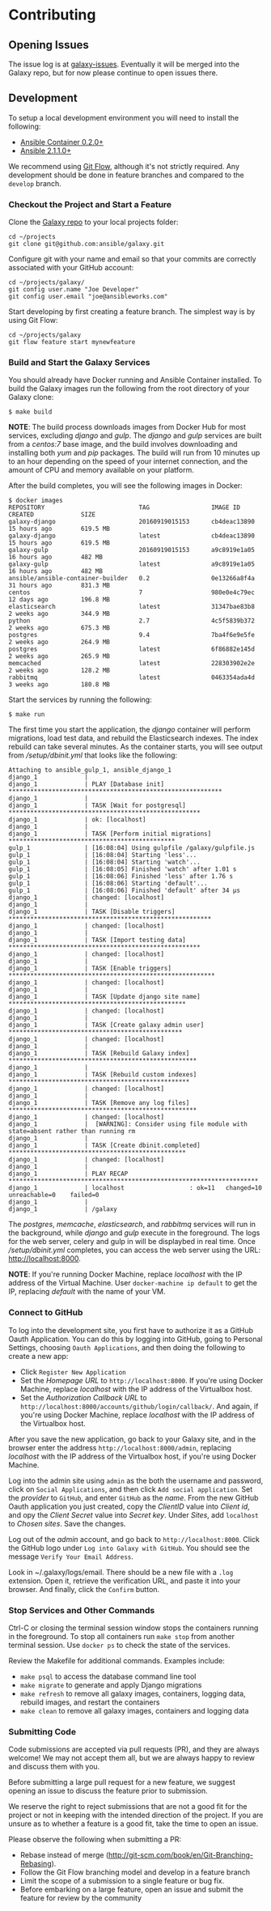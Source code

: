 # Contributing

## Opening Issues

The issue log is at [galaxy-issues](https://github.com/ansible/galaxy-issues). Eventually it will be merged into the Galaxy repo, but for now please continue to open issues there.

## Development

To setup a local development environment you will need to install the following:

* [Ansible Container 0.2.0+](https://github.com/ansible/ansible-container)
* [Ansible 2.1.1.0+](https://github.com/ansible/ansible)

We recommend using [Git Flow](https://github.com/nvie/gitflow), although it's not strictly required. Any development 
should be done in feature branches and compared to the `develop` branch.

### Checkout the Project and Start a Feature

Clone the [Galaxy repo](https://github.com/ansible/galaxy) to your local projects folder:

```
cd ~/projects
git clone git@github.com:ansible/galaxy.git
```

Configure git with your name and email so that your commits are correctly associated with your GitHub account:

```
cd ~/projects/galaxy/
git config user.name "Joe Developer"
git config user.email "joe@ansibleworks.com"
```

Start developing by first creating a feature branch. The simplest way is by using Git Flow: 

```
cd ~/projects/galaxy
git flow feature start mynewfeature
```

### Build and Start the Galaxy Services

You should already have Docker running and Ansible Container installed. To build the Galaxy images run the following from the root directory of your Galaxy clone:

```
$ make build
```

**NOTE**: The build process downloads images from Docker Hub for most services, excluding *django* and *gulp*. The *django* and *gulp* services are built from a *centos:7* base image, and the build involves downloading and installing both *yum* and *pip* packages. The build will run from 10 minutes up to an hour depending on the speed of your internet connection, and the amount of CPU and memory available on your platform.

After the build completes, you will see the following images in Docker:

```
$ docker images
REPOSITORY                          TAG                 IMAGE ID            CREATED             SIZE
galaxy-django                       20160919015153      cb4deac13890        15 hours ago        619.5 MB
galaxy-django                       latest              cb4deac13890        15 hours ago        619.5 MB
galaxy-gulp                         20160919015153      a9c8919e1a05        16 hours ago        482 MB
galaxy-gulp                         latest              a9c8919e1a05        16 hours ago        482 MB
ansible/ansible-container-builder   0.2                 0e13266a8f4a        31 hours ago        831.3 MB
centos                              7                   980e0e4c79ec        12 days ago         196.8 MB
elasticsearch                       latest              31347bae83b8        2 weeks ago         344.9 MB
python                              2.7                 4c5f5839b372        2 weeks ago         675.3 MB
postgres                            9.4                 7ba4f6e9e5fe        2 weeks ago         264.9 MB
postgres                            latest              6f86882e145d        2 weeks ago         265.9 MB
memcached                           latest              228303902e2e        2 weeks ago         128.2 MB
rabbitmq                            latest              0463354ada4d        3 weeks ago         180.8 MB
```

Start the services by running the following:

```
$ make run
```

The first time you start the application, the *django* container will perform migrations, load test data, and rebuild the Elasticsearch indexes. The index rebuild can take several minutes. As the container starts, you will see output from */setup/dbinit.yml* that looks like the following:

```
Attaching to ansible_gulp_1, ansible_django_1
django_1             |
django_1             | PLAY [Database init] ***********************************************************
django_1             |
django_1             | TASK [Wait for postgresql] *****************************************************
django_1             | ok: [localhost]
django_1             |
django_1             | TASK [Perform initial migrations] **********************************************
gulp_1               | [16:08:04] Using gulpfile /galaxy/gulpfile.js
gulp_1               | [16:08:04] Starting 'less'...
gulp_1               | [16:08:04] Starting 'watch'...
gulp_1               | [16:08:05] Finished 'watch' after 1.01 s
gulp_1               | [16:08:06] Finished 'less' after 1.76 s
gulp_1               | [16:08:06] Starting 'default'...
gulp_1               | [16:08:06] Finished 'default' after 34 μs
django_1             | changed: [localhost]
django_1             |
django_1             | TASK [Disable triggers] ********************************************************
django_1             | changed: [localhost]
django_1             |
django_1             | TASK [Import testing data] *****************************************************
django_1             | changed: [localhost]
django_1             |
django_1             | TASK [Enable triggers] *********************************************************
django_1             | changed: [localhost]
django_1             |
django_1             | TASK [Update django site name] *************************************************
django_1             | changed: [localhost]
django_1             |
django_1             | TASK [Create galaxy admin user] ************************************************
django_1             | changed: [localhost]
django_1             |
django_1             | TASK [Rebuild Galaxy index] ****************************************************
django_1             |
django_1             | TASK [Rebuild custom indexes] **************************************************
django_1             | changed: [localhost]
django_1             |
django_1             | TASK [Remove any log files] ****************************************************
django_1             | changed: [localhost]
django_1             |  [WARNING]: Consider using file module with state=absent rather than running rm
django_1             |
django_1             | TASK [Create dbinit.completed] *************************************************
django_1             | changed: [localhost]
django_1             |
django_1             | PLAY RECAP *********************************************************************
django_1             | localhost                  : ok=11   changed=10   unreachable=0    failed=0
django_1             |
django_1             | /galaxy
```

The *postgres*, *memcache*, *elasticsearch*, and *rabbitmq* services will run in the background, while *django* and *gulp* execute in the foreground. The logs for the web server, celery and gulp in will be displaybed in real time. Once */setup/dbinit.yml* completes, you can access the web server using the URL: [http://localhost:8000](http://localhost:8000).

**NOTE**: If you're running Docker Machine, replace *localhost* with the IP address of the Virtual Machine. User `docker-machine ip default` to get the IP, replacing *default* with the name of your VM.

### Connect to GitHub

To log into the development site, you first have to authorize it as a GitHub Oauth Application. You can do this by logging 
into GitHub, going to Personal Settings, choosing `Oauth Applications`, and then doing the following to create a new app:

- Click `Register New Application`
- Set the *Homepage URL* to `http://localhost:8000`. If you're using Docker Machine, replace *localhost* with the IP address 
of the Virtualbox host.
- Set the *Authorization Callback URL* to `http://localhost:8000/accounts/github/login/callback/`. And again, if you're using 
Docker Machine, replace *localhost* with the IP address of the Virtualbox host.

After you save the new application, go back to your Galaxy site, and in the browser enter the address 
`http://localhost:8000/admin`, replacing *localhost* with the IP address of the Virtualbox host, if you're using Docker 
Machine.

Log into the admin site using `admin` as the both the username and password, click on `Social Applications`, and then click 
`Add social application`. Set the *provider* to `GitHub`, and enter `GitHub` as the *name*. From the new GitHub Oauth 
application you just created, copy the *ClientID* value into *Client id*, and opy the *Client Secret* value into *Secret key*. 
Under *Sites*, add `localhost` to *Chosen sites*. Save the changes.

Log out of the *admin* account, and go back to `http://localhost:8000`. Click the GitHub logo under `Log into Galaxy with GitHub`.
You should see the message `Verify Your Email Address`.

Look in ~/.galaxy/logs/email. There should be a new file with a `.log` extension. Open it, retrieve the verification URL, and
paste it into your browser. And finally, click the `Confirm` button.

### Stop Services and Other Commands

Ctrl-C or closing the terminal session window stops the containers running in the foreground. To stop all containers 
run `make stop` from another terminal session. Use `docker ps` to check the state of the services.

Review the Makefile for additional commands. Examples include:

- `make psql` to access the database command line tool 
- `make migrate` to generate and apply Django migrations
- `make refresh` to remove all galaxy images, containers, logging data, rebuild images, and restart the containers 
- `make clean` to remove all galaxy images, containers and logging data

### Submitting Code

Code submissions are accepted via pull requests (PR), and they are always welcome! We may not accept them all, but we are 
always happy to review and discuss them with you.

Before submitting a large pull request for a new feature, we suggest opening an issue to discuss the feature prior to 
submission.

We reserve the right to reject submissions that are not a good fit for the project or not in keeping with the intended 
direction of the project. If you are unsure as to whether a feature is a good fit, take the time to open an issue.

Please observe the following when submitting a PR:

* Rebase instead of merge (http://git-scm.com/book/en/Git-Branching-Rebasing).
* Follow the Git Flow branching model and develop in a feature branch
* Limit the scope of a submission to a single feature or bug fix.
* Before embarking on a large feature, open an issue and submit the feature for review by the community



